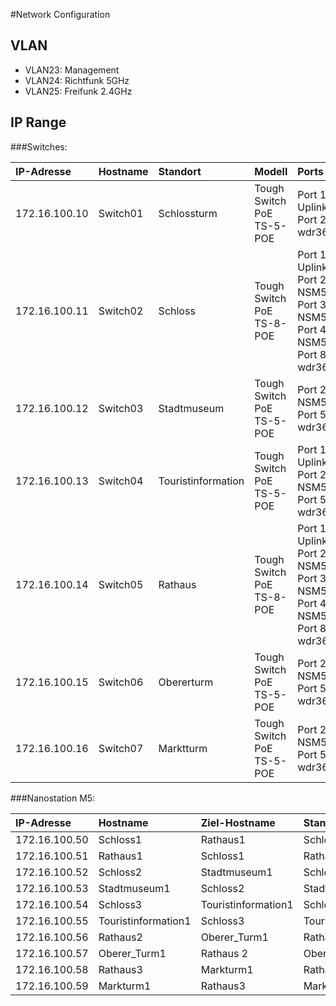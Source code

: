 #Network Configuration
## VLAN
* VLAN23: Management
* VLAN24: Richtfunk 5GHz
* VLAN25: Freifunk 2.4GHz

## IP Range
###Switches:

IP-Adresse | Hostname | Standort  | Modell | Ports | Bemerkung
:---|:---| :--- | :--- | :--- | :---
172.16.100.10 | Switch01 | Schlossturm |Tough Switch PoE TS-5-POE | Port 1: Uplink <br> Port 2: wdr3600 | am wdr3600 sind 2x NSM2
172.16.100.11 | Switch02 | Schloss |Tough Switch PoE TS-8-POE | Port 1: Uplink<br> Port 2: NSM5 <br>Port 3: NSM5<br>Port 4: NSM5<br> Port 8: wdr3600 | am wdr3600 sind 3x NSM2
172.16.100.12 | Switch03 | Stadtmuseum |Tough Switch PoE TS-5-POE | Port 2: NSM5 <br>Port 5: wdr3600 | am wdr3600 sind 3x NSM2
172.16.100.13 | Switch04 | Touristinformation |Tough Switch PoE TS-5-POE | Port 1: Uplink <br>Port 2: NSM5 <br>Port 5: wdr3600 | am wdr3600 sind 1x NSM2 und 1x Bullet M2
172.16.100.14 | Switch05 | Rathaus |Tough Switch PoE TS-8-POE | Port 1: Uplink<br> Port 2: NSM5 <br>Port 3: NSM5<br>Port 4: NSM5<br> Port 8: wdr3600 | am wdr3600 sind 3x NSM2
172.16.100.15 | Switch06 | Obererturm |Tough Switch PoE TS-5-POE | Port 2: NSM5 <br>Port 5: wdr3600 | am wdr3600 sind 4x NSM2
172.16.100.16 | Switch07 | Marktturm |Tough Switch PoE TS-5-POE | Port 2: NSM5 <br>Port 5: wdr3600 | am wdr3600 sind 4x NSM2



###Nanostation M5:

IP-Adresse | Hostname | Ziel-Hostname |  Standort  | Modus | Bemerkung
:---|:---| :--- | :--- | :--- | :---
172.16.100.50 |Schloss1 |  Rathaus1 | Schloss Ost | AP
172.16.100.51 | Rathaus1 | Schloss1| Rathaus |  Client
172.16.100.52 | Schloss2 | Stadtmuseum1 | Schloss Ost | AP
172.16.100.53 | Stadtmuseum1 | Schloss2 | Stadtmuseum | Client
172.16.100.54 | Schloss3 | Touristinformation1 | Schlossturm Ost | AP
172.16.100.55 | Touristinformation1 | Schloss3 | Touristinformation | Client
172.16.100.56 | Rathaus2 | Oberer_Turm1| Rathaus |  AP
172.16.100.57 | Oberer_Turm1 | Rathaus 2 | Oberer Turm |  Client
172.16.100.58 | Rathaus3 | Markturm1| Rathaus |  AP
172.16.100.59 | Markturm1 | Rathaus3| Markturm |  Client



